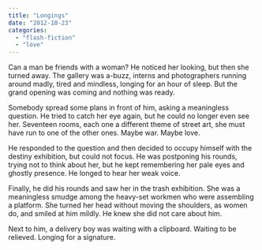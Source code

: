 ```yaml
---
title: "Longings"
date: "2012-10-23"
categories: 
  - "flash-fiction"
  - "love"
---
```


Can a man be friends with a woman? He noticed her looking, but then she turned away. The gallery was a-buzz, interns and photographers running around madly, tired and mindless, longing for an hour of sleep. But the grand opening was coming and nothing was ready.

Somebody spread some plans in front of him, asking a meaningless question. He tried to catch her eye again, but he could no longer even see her. Seventeen rooms, each one a different theme of street art, she must have run to one of the other ones. Maybe war. Maybe love.

He responded to the question and then decided to occupy himself with the destiny exhibition, but could not focus. He was postponing his rounds, trying not to think about her, but he kept remembering her pale eyes and ghostly presence. He longed to hear her weak voice.

Finally, he did his rounds and saw her in the trash exhibition. She was a meaningless smudge among the heavy-set workmen who were assembling a platform. She turned her head without moving the shoulders, as women do, and smiled at him mildly. He knew she did not care about him.

Next to him, a delivery boy was waiting with a clipboard. Waiting to be relieved. Longing for a signature.
